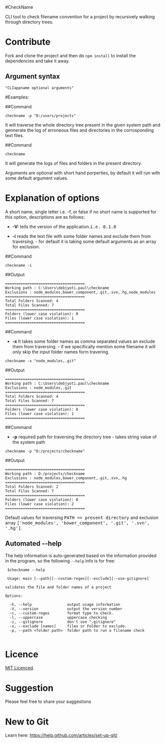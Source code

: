 #CheckName 

CLI tool to check filename convention for a project by recursively walking through directory trees.

# Contribute

Fork and clone the project and then do `npm install` to install the dependencies and take it away.

## Argument syntax

```
"CLIappname optional arguments"
```

#Examples:

##Command
```
checkname -p "D:/users/projects"
```
It will traverse the whole directory tree present in the given system path and gennerate the log of erroneous files and directories  in the corrosponding text files. 

##Command
```
checkname 
```
It will generate the logs of files and folders in the present directory.


Arguments are optional with short hand porperties, by default it will run with some default argument values.

# Explanation of options

A short name, single letter i.e. -f, or false if no short name is supported for this option, descriptions are as follows:
	

- **-V:** tells the version of the application.<tt>i.e. 0.1.0 </tt>
         
- **-i** reads the text file with some folder names and exclude them from traversing.
         - for default it is taking some default arguments as an array for exclusion.

##Command
```
checkname -i
```
##Output
```
====================================
Working path : C:\Users\debjyoti.paul\checkname
Exclusions : node_modules,bower_component,.git,.svn,.hg,node_modules
====================================
Total Folders Scanned: 4
Total Files Scanned: 7
====================================
Folders (lower case violation): 0
Files (lower case violation): 1
====================================
```
##Command
- **-x** It takes some folder names as comma separated values an exclude them from traversing.
         - if we specifically mention some filename it will only skip the input folder names form travering.
 ```
 checkname -x "node_modules,.git"
 ```
 ##Output
 ```
====================================
Working path : C:\Users\debjyoti.paul\checkname
Exclusions : node_modules,.git
====================================
Total Folders Scanned: 4
Total Files Scanned: 7
====================================
Folders (lower case violation): 0
Files (lower case violation): 1
====================================
 ```
 
##Command

- **-p** required path for traversing the directory tree
       - takes string value of the system path
```
checkname -p "D:/projects/checkname"
```
##Output
```
====================================
Working path : D:/projects/checkname
Exclusions : node_modules,bower_component,.git,.svn,.hg
====================================
Total Folders Scanned: 2
Total Files Scanned: 7
====================================
Folders (lower case violation): 0
Files (lower case violation): 2
====================================
```

Default values for traversing <tt>PATH => present directory</tt> and exclusion array <tt>['node_modules', 'bower_component', '.git', '.svn', '.hg']</tt>.

## Automated --help

The help information is auto-generated based on the information provided in the program, so the following `--help` info is for free:

```  
 $checkname --help
 
 Usage: main [--path][--custom-regex][--exclude][--use-gitignore]

validates the file and folder names of a project

Options:

  -h, --help                output usage information
  -V, --version             output the version number
  -c, --custom-regex        format type to check.
  -l, --uppercase           uppercase checking
  -i, --gitignore           don't use ".gitignore"
  -x, --exclude [names]     files or Folder to exclude.
  -p, --path <folder path>  folder path to run a filename check
  
```

# Licence

[MIT Licenced](./LICENCE).

# Suggestion

Please feel free to share your suggestions

# New to Git

Learn here: https://help.github.com/articles/set-up-git/
